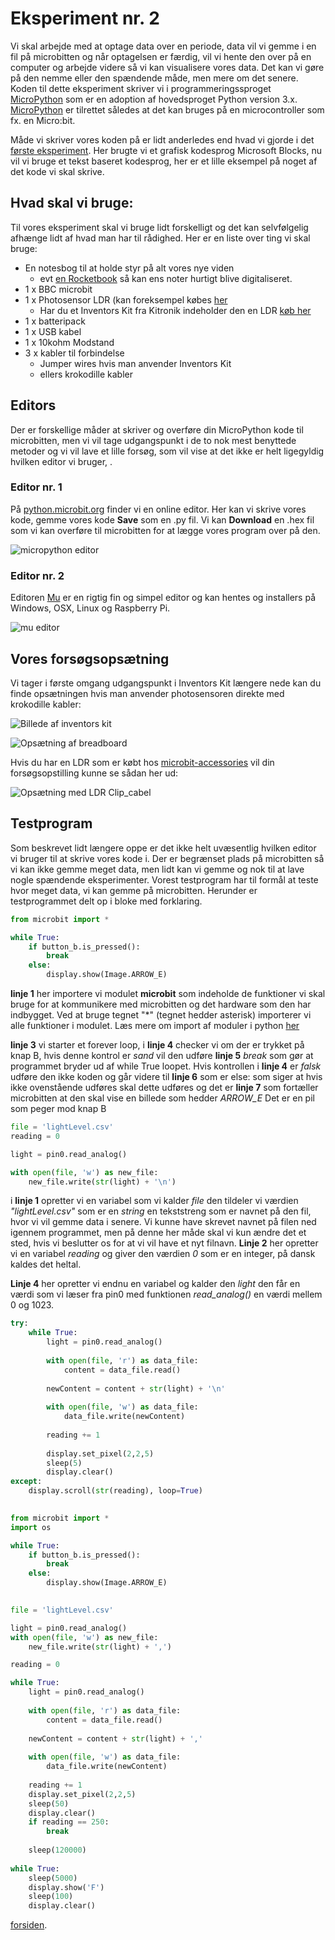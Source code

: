 # Eksperiment nr. 2

Vi skal arbejde med at optage data over en periode, data vil vi gemme i en fil på microbitten og når optagelsen er færdig, vil vi hente den over på en computer og arbejde videre så vi kan visualisere vores data. Det kan vi gøre på den nemme eller den spændende måde, men mere om det senere. Koden til dette eksperiment skriver vi i programmeringssproget [MicroPython](https://micropython.org/) som er en adoption af hovedsproget Python version 3.x. [MicroPython](https://micropython.org/) er tilrettet således at det kan bruges på en microcontroller som fx. en Micro:bit.

Måde vi skriver vores koden på er lidt anderledes end hvad vi gjorde i det [første eksperiment](https://hanshenrikjeppesen.github.io/Microbit_light_level/docs/first_experiment.html). Her brugte vi et grafisk kodesprog Microsoft Blocks, nu vil vi bruge et tekst baseret kodesprog, her er et lille eksempel på noget af det kode vi skal skrive. 

## Hvad skal vi bruge:

Til vores eksperiment skal vi bruge lidt forskelligt og det kan selvfølgelig afhænge lidt af hvad man har til rådighed. Her er en liste over ting vi skal bruge:

* En notesbog til at holde styr på alt vores nye viden
   * evt [en Rocketbook](https://getrocketbook.com/) så kan ens noter hurtigt blive digitaliseret.
* 1 x BBC microbit
* 1 x Photosensor LDR (kan foreksempel købes [her](http://microbit-accessories.co.uk/shop/sensor/ldr-light-sensor/)
    * Har du et Inventors Kit fra Kitronik indeholder den en LDR [køb her](https://www.podconsultsbutik.dk/micro-bit-inventors-kit)
* 1 x batteripack
* 1 x USB kabel
* 1 x 10kohm Modstand
* 3 x kabler til forbindelse
   * Jumper wires hvis man anvender Inventors Kit
   * ellers krokodille kabler 

## Editors

Der er forskellige måder at skriver og overføre din MicroPython kode til microbitten, men vi vil tage udgangspunkt i de to nok mest benyttede metoder og vi vil lave et lille forsøg, som vil vise at det ikke er helt ligegyldig hvilken editor vi bruger, .

### Editor nr. 1
På [python.microbit.org](http://python.microbit.org/editor.html) finder vi en online editor. Her kan vi skrive vores kode, gemme vores kode **Save** som en .py fil. Vi kan **Download** en .hex fil som vi kan overføre til microbitten for at lægge vores program over på den.

![micropython editor](https://hanshenrikjeppesen.github.io/Microbit_light_level/IMAGE/Micropython_editor.png)

### Editor nr. 2

Editoren [Mu](https://codewith.mu/) er en rigtig fin og simpel editor og kan hentes og installers på Windows, OSX, Linux og Raspberry Pi.

![mu editor](https://hanshenrikjeppesen.github.io/Microbit_light_level/IMAGE/mu_editor_screen.png)


## Vores forsøgsopsætning

Vi tager i første omgang udgangspunkt i Inventors Kit længere nede kan du finde opsætningen hvis man anvender photosensoren direkte med krokodille kabler:

![Billede af inventors kit](https://hanshenrikjeppesen.github.io/Microbit_light_level/IMAGE/5603_inventors_kit_for_the_bbc_microbit_description.jpg)

![Opsætning af breadboard](https://hanshenrikjeppesen.github.io/Microbit_light_level/IMAGE/experiment_light_breadboard.png)

Hvis du har en LDR som er købt hos [microbit-accessories](http://microbit-accessories.co.uk/shop/sensor/ldr-light-sensor/) vil din forsøgsopstilling kunne se sådan her ud:

![Opsætning med LDR Clip_cabel](https://hanshenrikjeppesen.github.io/Microbit_light_level/IMAGE/Microbit_with_LDR_clip.jpg)

## Testprogram

Som beskrevet lidt længere oppe er det ikke helt uvæsentlig hvilken editor vi bruger til at skrive vores kode i. Der er begrænset plads på microbitten så vi kan ikke gemme meget data, men lidt kan vi gemme og nok til at lave nogle spændende eksperimenter. Vorest testprogram har til formål at teste hvor meget data, vi kan gemme på microbitten. Herunder er testprogrammet delt op i bloke med forklaring.

```python
from microbit import *

while True:
    if button_b.is_pressed():
        break
    else:
        display.show(Image.ARROW_E)
```
**linje 1** her importere vi modulet **microbit** som indeholde de funktioner vi skal bruge for at kommunikere med microbitten og det hardware som den har indbygget. Ved at bruge tegnet "*" (tegnet hedder asterisk) importerer vi alle funktioner i modulet. Læs mere om import af moduler i python [her](https://docs.python.org/3/tutorial/modules.html)

**linje 3** vi starter et forever loop, i **linje 4** checker vi om der er trykket på knap B, hvis denne kontrol er *sand* vil den udføre **linje 5** *break* som gør at programmet bryder ud af while True loopet. Hvis kontrollen i **linje 4** er *falsk* udføre den ikke koden og går videre til **linje 6** som er else: som siger at hvis ikke ovenstående udføres skal dette udføres og det er **linje 7** som fortæller microbitten at den skal vise en billede som hedder *ARROW_E* Det er en pil som peger mod knap B     

```python
file = 'lightLevel.csv'
reading = 0

light = pin0.read_analog()

with open(file, 'w') as new_file:
    new_file.write(str(light) + '\n')
```
i **linje 1** opretter vi en variabel som vi kalder *file* den tildeler vi værdien *"lightLevel.csv"* som er en *string* en tekststreng som er navnet på den fil, hvor vi vil gemme data i senere. Vi kunne have skrevet navnet på filen ned igennem programmet, men på denne her måde skal vi kun ændre det et sted, hvis vi beslutter os for at vi vil have et nyt filnavn. **Linje 2** her opretter vi en variabel *reading* og giver den værdien *0* som er en integer, på dansk kaldes det heltal. 

**Linje 4** her opretter vi endnu en variabel og kalder den *light* den får en værdi som vi læser fra pin0 med funktionen *read_analog()* en værdi mellem 0 og 1023.



```python
try:
    while True:
        light = pin0.read_analog()
    
        with open(file, 'r') as data_file:
            content = data_file.read()
    
        newContent = content + str(light) + '\n'
    
        with open(file, 'w') as data_file:
            data_file.write(newContent)
    
        reading += 1
        
        display.set_pixel(2,2,5)
        sleep(5)
        display.clear() 
except:
    display.scroll(str(reading), loop=True)
    
```

```python
from microbit import *
import os

while True:
    if button_b.is_pressed():
        break
    else:
        display.show(Image.ARROW_E)
        

file = 'lightLevel.csv'

light = pin0.read_analog()
with open(file, 'w') as new_file:
    new_file.write(str(light) + ',')

reading = 0

while True:
    light = pin0.read_analog()
    
    with open(file, 'r') as data_file:
        content = data_file.read()
    
    newContent = content + str(light) + ','
    
    with open(file, 'w') as data_file:
        data_file.write(newContent)
    
    reading += 1
    display.set_pixel(2,2,5)
    sleep(50)
    display.clear()
    if reading == 250:
        break
        
    sleep(120000)
    
while True:
    sleep(5000)
    display.show('F')
    sleep(100)
    display.clear()
```

[forsiden](https://hanshenrikjeppesen.github.io/Microbit_light_level).
